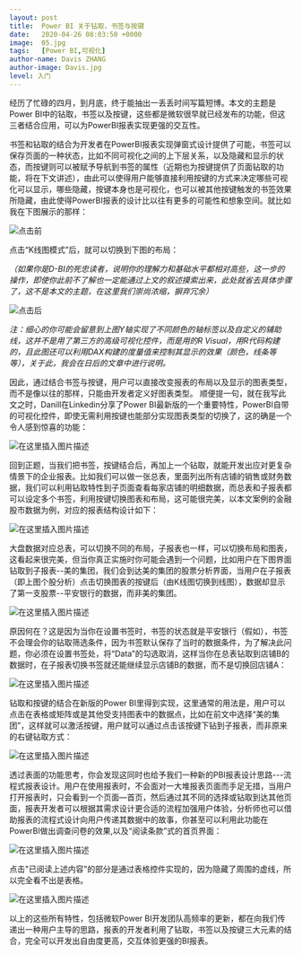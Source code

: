 ```yaml
---
layout: post
title:  Power BI 关于钻取，书签与按键
date:   2020-04-26 08:03:50 +0000
image:  05.jpg
tags:   [Power BI,可视化]
author-name: Davis ZHANG
author-image: Davis.jpg
level: 入门
---
```


经历了忙碌的四月，到月底，终于能抽出一丢丢时间写篇短博。本文的主题是Power BI中的钻取，书签以及按键，这些都是微软很早就已经发布的功能，但这三者结合应用，可以为PowerBI报表实现更强的交互性。

书签和钻取的结合为开发者在PowerBI报表实现弹窗式设计提供了可能，书签可以保存页面的一种状态，比如不同可视化之间的上下层关系，以及隐藏和显示的状态，而按键则可以被赋予导航到书签的属性（近期也为按键提供了页面钻取的功能，将在下文讲述），由此可以使得用户能够直接利用按键的方式来决定哪些可视化可以显示，哪些隐藏，按键本身也是可视化，也可以被其他按键触发的书签效果所隐藏，由此使得PowerBI报表的设计比以往有更多的可能性和想象空间。就比如我在下图展示的那样：

![点击前](https://img-blog.csdnimg.cn/20200426205644986.png?x-oss-process=image/watermark,type_ZmFuZ3poZW5naGVpdGk,shadow_10,text_RC1CSSB8IERhdmlzIG9uIEJJ,size_16,color_FFFFFF,t_70)

点击“K线图模式”后，就可以切换到下图的布局：

*（如果你是D-BI的死忠读者，说明你的理解力和基础水平都相对高些，这一步的操作，即使你此前不了解也一定能通过上文的叙述摸索出来，此处就省去具体步骤了，这不是本文的主题，在这里我们崇尚浓缩，摒弃冗余）*

![点击后](https://img-blog.csdnimg.cn/2020042620563689.png?x-oss-process=image/watermark,type_ZmFuZ3poZW5naGVpdGk,shadow_10,text_RC1CSSB8IERhdmlzIG9uIEJJ,size_16,color_FFFFFF,t_70)

*注：细心的你可能会留意到上图Y轴实现了不同颜色的轴标签以及自定义的辅助线，这并不是用了第三方的高级可视化控件，而是用的R Visual，用R代码构建的，且此图还可以利用DAX构建的度量值来控制其显示的效果（颜色，线条等等），关于此，我会在日后的文章中进行说明。*

因此，通过结合书签与按键，用户可以直接改变报表的布局以及显示的图表类型，而不是像以往的那样，只能由开发者定义好图表类型。
顺便提一句，就在我写此文之时，Danill在Linkedin分享了Power BI最新版的一个重要特性，PowerBI自带的可视化控件，即使无需利用按键也能部分实现图表类型的切换了，这的确是一个令人感到惊喜的功能：

![在这里插入图片描述](https://img-blog.csdnimg.cn/20200426212422306.png?x-oss-process=image/watermark,type_ZmFuZ3poZW5naGVpdGk,shadow_10,text_RC1CSSB8IERhdmlzIG9uIEJJ,size_16,color_FFFFFF,t_70)

回到正题，当我们把书签，按键结合后，再加上一个钻取，就能开发出应对更复杂情景下的企业报表。比如我们可以做一张总表，里面列出所有店铺的销售或财务数据，我们可以利用钻取特性到子页面查看每家店铺的明细数据，而总表和子报表都可以设定多个书签，利用按键切换图表和布局，这可能很完美，以本文案例的金融股市数据为例，对应的报表结构设计如下：

![在这里插入图片描述](https://img-blog.csdnimg.cn/20200426213250930.png?x-oss-process=image/watermark,type_ZmFuZ3poZW5naGVpdGk,shadow_10,text_RC1CSSB8IERhdmlzIG9uIEJJ,size_16,color_FFFFFF,t_70)

大盘数据对应总表，可以切换不同的布局，子报表也一样，可以切换布局和图表，这看起来很完美，但当你真正实施时你可能会遇到一个问题，比如用户在下图界面钻取到子报表--美的集团，我们会到达美的集团的股票分析界面，当用户在子报表（即上图个股分析）点击切换图表的按键后（由K线图切换到线图），数据却显示了第一支股票--平安银行的数据，而非美的集团。

![在这里插入图片描述](https://img-blog.csdnimg.cn/20200426213540517.png?x-oss-process=image/watermark,type_ZmFuZ3poZW5naGVpdGk,shadow_10,text_RC1CSSB8IERhdmlzIG9uIEJJ,size_16,color_FFFFFF,t_70)

原因何在？这是因为当你在设置书签时，书签的状态就是平安银行（假如），书签不会理会你的钻取筛选条件，因为书签默认保存了当时的数据条件，为了解决此问题，你必须在设置书签处，将“Data”的勾选取消，这样当你在总表钻取到店铺B的数据时，在子报表切换书签就还能继续显示店铺B的数据，而不是切换回店铺A：

![在这里插入图片描述](https://img-blog.csdnimg.cn/20200426214831263.png?x-oss-process=image/watermark,type_ZmFuZ3poZW5naGVpdGk,shadow_10,text_RC1CSSB8IERhdmlzIG9uIEJJ,size_16,color_FFFFFF,t_70)

钻取和按键的结合在新版的Power BI里得到实现，这里通常的用法是，用户可以点击在表格或矩阵或是其他受支持图表中的数据点，比如在前文中选择“美的集团”，这样就可以激活按键，用户就可以通过点击该按键下钻到子报表，而非原来的右键钻取方式：

![在这里插入图片描述](https://img-blog.csdnimg.cn/20200426215141274.png?x-oss-process=image/watermark,type_ZmFuZ3poZW5naGVpdGk,shadow_10,text_RC1CSSB8IERhdmlzIG9uIEJJ,size_16,color_FFFFFF,t_70)

透过表面的功能思考，你会发现这同时也给予我们一种新的PBI报表设计思路---流程式报表设计。用户在使用报表时，不会面对一大堆报表页面而手足无措，当用户打开报表时，只会看到一个页面—首页，然后通过其不同的选择或钻取到达其他页面，报表开发者可以根据其需求设计更合适的流程加强用户体验，分析师也可以借助报表的流程式设计向用户传递其数据中的故事，你甚至可以利用此功能在PowerBI做出调查问卷的效果,以及“阅读条款”式的首页界面：

![在这里插入图片描述](https://img-blog.csdnimg.cn/20200426220229848.png?x-oss-process=image/watermark,type_ZmFuZ3poZW5naGVpdGk,shadow_10,text_RC1CSSB8IERhdmlzIG9uIEJJ,size_16,color_FFFFFF,t_70)

点击"已阅读上述内容"的部分是通过表格控件实现的，因为隐藏了周围的虚线，所以完全看不出是表格。

![在这里插入图片描述](https://img-blog.csdnimg.cn/20200426220239128.png?x-oss-process=image/watermark,type_ZmFuZ3poZW5naGVpdGk,shadow_10,text_RC1CSSB8IERhdmlzIG9uIEJJ,size_16,color_FFFFFF,t_70)

以上的这些所有特性，包括微软Power BI开发团队高频率的更新，都在向我们传递出一种用户主导的思路，报表的开发者利用了钻取，书签以及按键三大元素的结合，完全可以开发出自由度更高，交互体验更强的BI报表。


